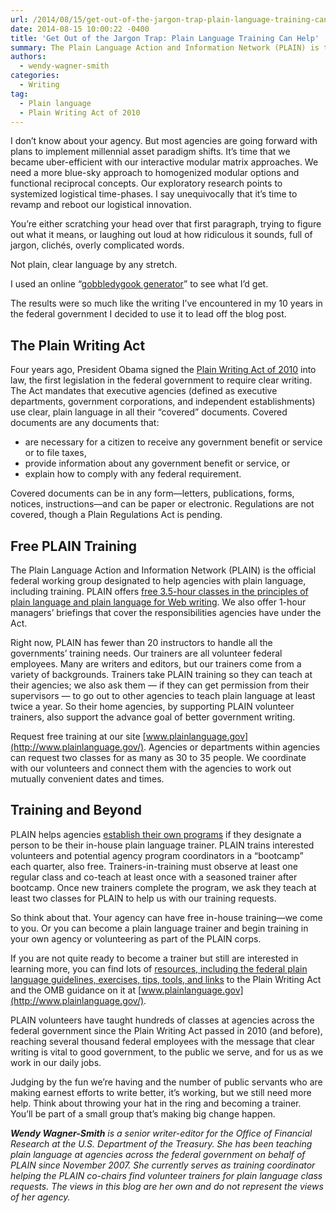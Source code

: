 ```yaml
---
url: /2014/08/15/get-out-of-the-jargon-trap-plain-language-training-can-help/
date: 2014-08-15 10:00:22 -0400
title: 'Get Out of the Jargon Trap: Plain Language Training Can Help'
summary: The Plain Language Action and Information Network (PLAIN) is the official federal working group designated to help agencies with plain language, including training. PLAIN offers free 3.5-hour classes in the principles of plain language and plain language for Web writing.
authors:
  - wendy-wagner-smith
categories:
  - Writing
tag:
  - Plain language
  - Plain Writing Act of 2010
---
```


I don’t know about your agency. But most agencies are going forward with plans to implement millennial asset paradigm shifts. It&#8217;s time that we became uber-efficient with our interactive modular matrix approaches. We need a more blue-sky approach to homogenized modular options and functional reciprocal concepts. Our exploratory research points to systemized logistical time-phases. I say unequivocally that it&#8217;s time to revamp and reboot our logistical innovation.

You’re either scratching your head over that first paragraph, trying to figure out what it means, or laughing out loud at how ridiculous it sounds, full of jargon, clichés, overly complicated words.

Not plain, clear language by any stretch.

I used an online “[gobbledygook generator](http://www.plainenglish.co.uk/gobbledygook-generator.html)” to see what I’d get.

The results were so much like the writing I’ve encountered in my 10 years in the federal government I decided to use it to lead off the blog post.

## The Plain Writing Act

Four years ago, President Obama signed the [Plain Writing Act of 2010](http://www.gpo.gov/fdsys/pkg/PLAW-111publ274/pdf/PLAW-111publ274.pdf) into law, the first legislation in the federal government to require clear writing. The Act mandates that executive agencies (defined as executive departments, government corporations, and independent establishments) use clear, plain language in all their “covered” documents. Covered documents are any documents that:

  * are necessary for a citizen to receive any government benefit or service or to file taxes,
  * provide information about any government benefit or service, or
  * explain how to comply with any federal requirement.

Covered documents can be in any form—letters, publications, forms, notices, instructions—and can be paper or electronic. Regulations are not covered, though a Plain Regulations Act is pending.

## Free PLAIN Training

The Plain Language Action and Information Network (PLAIN) is the official federal working group designated to help agencies with plain language, including training. PLAIN offers [free 3.5-hour classes in the principles of plain language and plain language for Web writing](http://www.plainlanguage.gov/resources/take_training/freetraining.cfm). We also offer 1-hour managers’ briefings that cover the responsibilities agencies have under the Act.

Right now, PLAIN has fewer than 20 instructors to handle all the governments’ training needs. Our trainers are all volunteer federal employees. Many are writers and editors, but our trainers come from a variety of backgrounds. Trainers take PLAIN training so they can teach at their agencies; we also ask them — if they can get permission from their supervisors — to go out to other agencies to teach plain language at least twice a year. So their home agencies, by supporting PLAIN volunteer trainers, also support the advance goal of better government writing.

Request free training at our site [www.plainlanguage.gov](http://www.plainlanguage.gov/). Agencies or departments within agencies can request two classes for as many as 30 to 35 people. We coordinate with our volunteers and connect them with the agencies to work out mutually convenient dates and times.

## Training and Beyond

PLAIN helps agencies [establish their own programs](http://www.plainlanguage.gov/howto/tipsforstarting/index.cfm) if they designate a person to be their in-house plain language trainer. PLAIN trains interested volunteers and potential agency program coordinators in a “bootcamp” each quarter, also free. Trainers-in-training must observe at least one regular class and co-teach at least once with a seasoned trainer after bootcamp. Once new trainers complete the program, we ask they teach at least two classes for PLAIN to help us with our training requests.

So think about that. Your agency can have free in-house training—we come to you. Or you can become a plain language trainer and begin training in your own agency or volunteering as part of the PLAIN corps.

If you are not quite ready to become a trainer but still are interested in learning more, you can find lots of [resources, including the federal plain language guidelines, exercises, tips, tools, and links](http://www.plainlanguage.gov/resources/index.cfm) to the Plain Writing Act and the OMB guidance on it at [www.plainlanguage.gov](http://www.plainlanguage.gov/).

PLAIN volunteers have taught hundreds of classes at agencies across the federal government since the Plain Writing Act passed in 2010 (and before), reaching several thousand federal employees with the message that clear writing is vital to good government, to the public we serve, and for us as we work in our daily jobs.

Judging by the fun we’re having and the number of public servants who are making earnest efforts to write better, it’s working, but we still need more help. Think about throwing your hat in the ring and becoming a trainer. You’ll be part of a small group that’s making big change happen.

_**Wendy Wagner-Smith** is a senior writer-editor for the Office of Financial Research at the U.S. Department of the Treasury. She has been teaching plain language at agencies across the federal government on behalf of PLAIN since November 2007. She currently serves as training coordinator helping the PLAIN co-chairs find volunteer trainers for plain language class requests. The views in this blog are her own and do not represent the views of her agency._